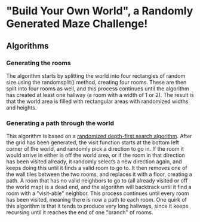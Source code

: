 # "Build Your Own World", a Randomly Generated Maze Challenge! 


## Algorithms
### Generating the rooms 
The algorithm starts by splitting the world into four rectangles of random size using the randomsplit() method, creating four rooms. 
These are then split into four rooms as well, and this process continues until the algorithm has created at least one hallway
(a room with a width of 1 or 2). The result is that the world area is filled with rectangular areas with randomized widths and heights. 

### Generating a path through the world
This algorithm is based on a  [randomized depth-first search algorithm](https://en.wikipedia.org/wiki/Maze_generation_algorithm#Randomized_depth-first_search).
After the grid has been generated, the visit function starts at the bottom left corner of the world, and randomly pick a direction to go in. 
If the room it would arrive in either is off the world area, or if the room in that direction has been visited already, it randomly selects a new 
direction again, and keeps doing this until it finds a valid room to go to. It then removes one of the wall tiles between the two rooms, 
and replaces it with a floor, creating a path. A room that has no valid neighbors to go to (all already visited or off the world map) is a dead end, 
and the algorithm will backtrack until it find a room with a "visit-able" neighbor. This process continues until every room has been visited,
meaning there is now a path to each room. One quirk of this algorithm is that it tends to produce very long hallways, since it keeps recursing until it 
reaches the end of one "branch" of rooms.
